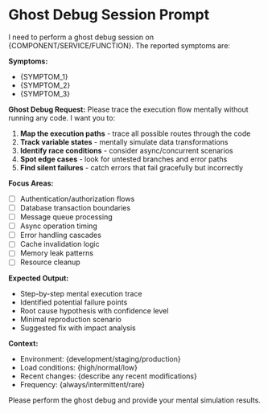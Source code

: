 # Ghost Debug Session Prompt

I need to perform a ghost debug session on {COMPONENT/SERVICE/FUNCTION}. The reported symptoms are:

**Symptoms:**
- {SYMPTOM_1}
- {SYMPTOM_2}
- {SYMPTOM_3}

**Ghost Debug Request:**
Please trace the execution flow mentally without running any code. I want you to:

1. **Map the execution paths** - trace all possible routes through the code
2. **Track variable states** - mentally simulate data transformations
3. **Identify race conditions** - consider async/concurrent scenarios
4. **Spot edge cases** - look for untested branches and error paths
5. **Find silent failures** - catch errors that fail gracefully but incorrectly

**Focus Areas:**
- [ ] Authentication/authorization flows
- [ ] Database transaction boundaries
- [ ] Message queue processing
- [ ] Async operation timing
- [ ] Error handling cascades
- [ ] Cache invalidation logic
- [ ] Memory leak patterns
- [ ] Resource cleanup

**Expected Output:**
- Step-by-step mental execution trace
- Identified potential failure points
- Root cause hypothesis with confidence level
- Minimal reproduction scenario
- Suggested fix with impact analysis

**Context:**
- Environment: {development/staging/production}
- Load conditions: {high/normal/low}
- Recent changes: {describe any recent modifications}
- Frequency: {always/intermittent/rare}

Please perform the ghost debug and provide your mental simulation results.